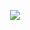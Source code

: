 <p align="center">
  <img src="https://media-exp1.licdn.com/dms/image/C4E16AQGSXK1fAH3rmg/profile-displaybackgroundimage-shrink_200_800/0/1659558389206?e=2147483647&v=beta&t=E6rCbMLNshoU1tEFZ_CqNrcyQ5peu10YzIAUtzI3Ifo">
</p>

